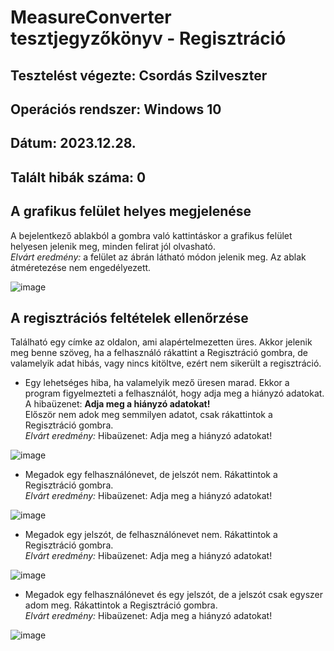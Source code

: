 # MeasureConverter tesztjegyzőkönyv - Regisztráció
## Tesztelést végezte: Csordás Szilveszter
## Operációs rendszer: Windows 10
## Dátum: 2023.12.28.
## Talált hibák száma: 0

## A grafikus felület helyes megjelenése
A bejelentkező ablakból a gombra való kattintáskor a grafikus felület helyesen jelenik meg, minden felirat jól olvasható.  
*Elvárt eredmény:* a felület az ábrán látható módon jelenik meg. Az ablak átméretezése nem engedélyezett.  

![image](https://github.com/SziliCs/MeasureConverter/assets/150517090/f59512f4-1b82-4cf8-be94-108fb7842b98)

## A regisztrációs feltételek ellenőrzése
Található egy címke az oldalon, ami alapértelmezetten üres. Akkor jelenik meg benne szöveg, ha a felhasználó rákattint a Regisztráció gombra, de valamelyik adat hibás, vagy nincs kitöltve, ezért nem sikerült a regisztráció.  
- Egy lehetséges hiba, ha valamelyik mező üresen marad. Ekkor a program figyelmezteti a felhasználót, hogy adja meg a hiányzó adatokat.  
A hibaüzenet: **Adja meg a hiányzó adatokat!**  
Először nem adok meg semmilyen adatot, csak rákattintok a Regisztráció gombra.  
*Elvárt eredmény:* Hibaüzenet: Adja meg a hiányzó adatokat!

![image](https://github.com/SziliCs/MeasureConverter/assets/150517090/8b3ad27e-3454-4ba3-82fa-a51b280e92d4)

- Megadok egy felhasználónevet, de jelszót nem. Rákattintok a Regisztráció gombra.  
*Elvárt eredmény:* Hibaüzenet: Adja meg a hiányzó adatokat!

![image](https://github.com/SziliCs/MeasureConverter/assets/150517090/feea8efc-fc39-4b21-9d6a-0e62256494ca)

- Megadok egy jelszót, de felhasználónevet nem. Rákattintok a Regisztráció gombra.  
*Elvárt eredmény:* Hibaüzenet: Adja meg a hiányzó adatokat!

![image](https://github.com/SziliCs/MeasureConverter/assets/150517090/dd313eaf-e869-4828-8aab-0662ff400dd7)

- Megadok egy felhasználónevet és egy jelszót, de a jelszót csak egyszer adom meg. Rákattintok a Regisztráció gombra.  
*Elvárt eredmény:* Hibaüzenet: Adja meg a hiányzó adatokat!

![image](https://github.com/SziliCs/MeasureConverter/assets/150517090/6235e6d9-c997-4e9b-8411-5f2e1b998306)



